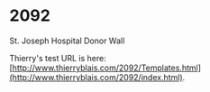 2092
====

St. Joseph Hospital Donor Wall

Thierry's test URL is here: [http://www.thierryblais.com/2092/Templates.html](http://www.thierryblais.com/2092/index.html).
